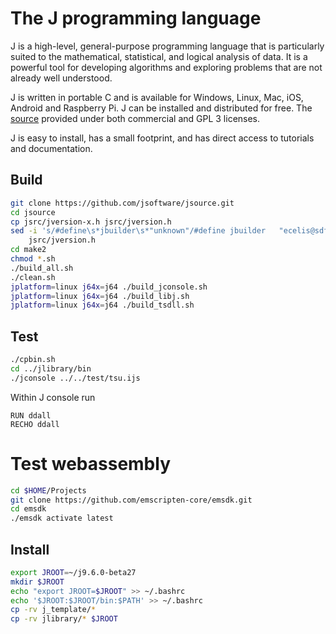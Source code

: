 # The J programming language

J is a high-level, general-purpose programming language that is particularly
suited to the mathematical, statistical, and logical analysis of data. It is a
powerful tool for developing algorithms and exploring problems that are not
already well understood.

J is written in portable C and is available for Windows, Linux, Mac, iOS, Android
and Raspberry Pi. J can be installed and distributed for free. The [source](https://github.com/jsoftware/jsource)
provided under both commercial and GPL 3 licenses.

J is easy to install, has a small footprint, and has direct access to tutorials
and documentation.


## Build
```sh
git clone https://github.com/jsoftware/jsource.git
cd jsource
cp jsrc/jversion-x.h jsrc/jversion.h
sed -i 's/#define\s*jbuilder\s*"unknown"/#define jbuilder   "ecelis@sdf.org"/' \
    jsrc/jversion.h
cd make2
chmod *.sh
./build_all.sh
./clean.sh
jplatform=linux j64x=j64 ./build_jconsole.sh
jplatform=linux j64x=j64 ./build_libj.sh
jplatform=linux j64x=j64 ./build_tsdll.sh 
```

## Test

```sh
./cpbin.sh
cd ../jlibrary/bin
./jconsole ../../test/tsu.ijs
```

Within J console run
```
RUN ddall
RECHO ddall
```

# Test webassembly
```sh
cd $HOME/Projects
git clone https://github.com/emscripten-core/emsdk.git
cd emsdk
./emsdk activate latest
```

## Install


```sh
export JROOT=~/j9.6.0-beta27
mkdir $JROOT
echo "export JROOT=$JROOT" >> ~/.bashrc
echo '$JROOT:$JROOT/bin:$PATH' >> ~/.bashrc
cp -rv j_template/*
cp -rv jlibrary/* $JROOT
```
